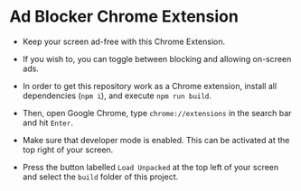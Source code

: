 # Ad Blocker Chrome Extension

- Keep your screen ad-free with this Chrome Extension.

- If you wish to, you can toggle between blocking and allowing on-screen ads.

- In order to get this repository work as a Chrome extension, install all dependencies (`npm i`), and execute `npm run build`.

- Then, open Google Chrome, type `chrome://extensions` in the search bar and hit `Enter`.

- Make sure that developer mode is enabled. This can be activated at the top right of your screen.

- Press the button labelled `Load Unpacked` at the top left of your screen and select the `build` folder of this project.
